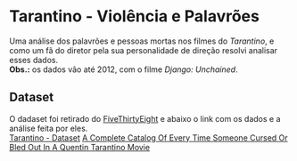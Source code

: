 # Tarantino - Violência e Palavrões

Uma análise dos palavrões e pessoas mortas nos filmes do _Tarantino_, e como um fã do diretor pela sua personalidade de direção resolvi analisar esses dados.<br>
__Obs.:__ os dados vão até 2012, com o filme _Django: Unchained_.

## Dataset

O dadaset foi retirado do [FiveThirtyEight](https://fivethirtyeight.com/) e abaixo o link com os dados e a análise feita por eles.<br>
[Tarantino - Dataset](https://github.com/fivethirtyeight/data/tree/master/tarantino)
[A Complete Catalog Of Every Time Someone Cursed Or Bled Out In A Quentin Tarantino Movie](https://fivethirtyeight.com/features/complete-catalog-curses-deaths-quentin-tarantino-films/)
